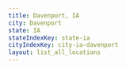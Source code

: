 ```yaml
---
title: Davenport, IA
city: Davenport
state: IA
stateIndexKey: state-ia
cityIndexKey: city-ia-davenport
layout: list_all_locations
---
```

